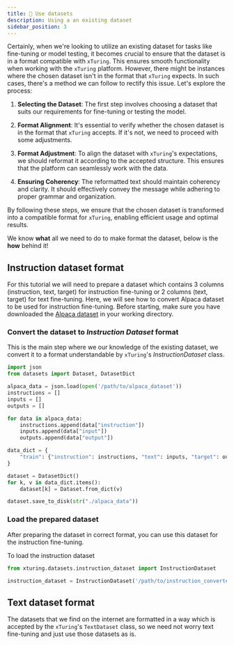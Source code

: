 ```yaml
---
title: 📜 Use datasets
description: Using a an existing dataset
sidebar_position: 3
---
```


<!-- ## Prepare Instruction Dataset -->
<!-- There are times, when we want to use some existing dataset for fine-tuning or testing our model on. In such scenarios, it is important to know the format in which we get the dataset and to make sure it is in the format in which `xTuring` will accept for seamless working. If the dataset we choose in a format not expected by `xTuring`, then below is a way to do it. Let's dive right into it! -->

Certainly, when we're looking to utilize an existing dataset for tasks like fine-tuning or model testing, it becomes crucial to ensure that the dataset is in a format compatible with `xTuring`. This ensures smooth functionality when working with the `xTuring` platform. However, there might be instances where the chosen dataset isn't in the format that `xTuring` expects. In such cases, there's a method we can follow to rectify this issue. Let's explore the process:

1. **Selecting the Dataset**: The first step involves choosing a dataset that suits our requirements for fine-tuning or testing the model.

2. **Format Alignment**: It's essential to verify whether the chosen dataset is in the format that `xTuring` accepts. If it's not, we need to proceed with some adjustments.

3. **Format Adjustment**: To align the dataset with `xTuring`'s expectations, we should reformat it according to the accepted structure. This ensures that the platform can seamlessly work with the data.

4. **Ensuring Coherency**: The reformatted text should maintain coherency and clarity. It should effectively convey the message while adhering to proper grammar and organization.

By following these steps, we ensure that the chosen dataset is transformed into a compatible format for `xTuring`, enabling efficient usage and optimal results. 

We know __what__ all we need to do to make format the dataset, below is the __how__ behind it!

## Instruction dataset format
For this tutorial we will need to prepare a dataset which contains 3 columns (instruction, text, target) for instruction fine-tuning or 2 columns (text, target) for text fine-tuning. Here, we will see how to convert Alpaca dataset to be used for instruction fine-tuning. Before starting, make sure you have downloaded the [Alpaca dataset](https://github.com/tatsu-lab/stanford_alpaca/blob/main/alpaca_data.json) in your working directory. 


### Convert the dataset to _Instruction Dataset_ format
This is the main step where we our knowledge of the existing dataset, we convert it to a format understandable by `xTuring`'s _InstructionDataset_ class.

```python
import json
from datasets import Dataset, DatasetDict

alpaca_data = json.load(open('/path/to/alpaca_dataset'))
instructions = []
inputs = []
outputs = []

for data in alpaca_data:
    instructions.append(data["instruction"])
    inputs.append(data["input"])
    outputs.append(data["output"])

data_dict = {
    "train": {"instruction": instructions, "text": inputs, "target": outputs}
}

dataset = DatasetDict()
for k, v in data_dict.items():
    dataset[k] = Dataset.from_dict(v)

dataset.save_to_disk(str("./alpaca_data"))
```


### Load the prepared dataset

After preparing the dataset in correct format, you can use this dataset for the instruction fine-tuning.

To load the instruction dataset

```python
from xturing.datasets.instruction_dataset import InstructionDataset

instruction_dataset = InstructionDataset('/path/to/instruction_converted_alpaca_dataset')
```

## Text dataset format

The datasets that we find on the internet are formatted in a way which is accepted by the `xTuring`'s `TextDataset` class, so we need not worry text fine-tuning and just use those datasets as is. 